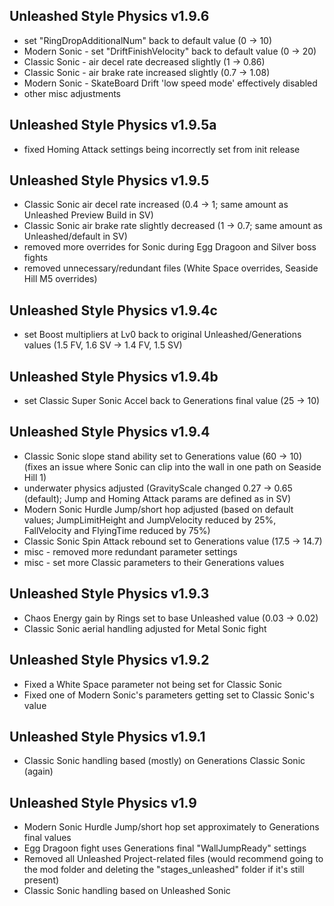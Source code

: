 ## Unleashed Style Physics v1.9.6
- set "RingDropAdditionalNum" back to default value (0 → 10)
- Modern Sonic - set "DriftFinishVelocity" back to default value (0 → 20)
- Classic Sonic - air decel rate decreased slightly (1 → 0.86)
- Classic Sonic - air brake rate increased slightly (0.7 → 1.08)
- Modern Sonic - SkateBoard Drift 'low speed mode' effectively disabled
- other misc adjustments

## Unleashed Style Physics v1.9.5a
- fixed Homing Attack settings being incorrectly set from init release

## Unleashed Style Physics v1.9.5
- Classic Sonic air decel rate increased (0.4 → 1; same amount as Unleashed Preview Build in SV)
- Classic Sonic air brake rate slightly decreased (1 → 0.7; same amount as Unleashed/default in SV)
- removed more overrides for Sonic during Egg Dragoon and Silver boss fights
- removed unnecessary/redundant files (White Space overrides, Seaside Hill M5 overrides)

## Unleashed Style Physics v1.9.4c
- set Boost multipliers at Lv0 back to original Unleashed/Generations values (1.5 FV, 1.6 SV → 1.4 FV, 1.5 SV)

## Unleashed Style Physics v1.9.4b
- set Classic Super Sonic Accel back to Generations final value (25 → 10)

## Unleashed Style Physics v1.9.4
- Classic Sonic slope stand ability set to Generations value (60 → 10) (fixes an issue where Sonic can clip into the wall in one path on Seaside Hill 1)
- underwater physics adjusted (GravityScale changed 0.27 → 0.65 (default); Jump and Homing Attack params are defined as in SV)
- Modern Sonic Hurdle Jump/short hop adjusted (based on default values; JumpLimitHeight and JumpVelocity reduced by 25%, FallVelocity and FlyingTime reduced by 75%)
- Classic Sonic Spin Attack rebound set to Generations value (17.5 → 14.7)
- misc - removed more redundant parameter settings
- misc - set more Classic parameters to their Generations values

## Unleashed Style Physics v1.9.3
- Chaos Energy gain by Rings set to base Unleashed value (0.03 → 0.02)
- Classic Sonic aerial handling adjusted for Metal Sonic fight

## Unleashed Style Physics v1.9.2
- Fixed a White Space parameter not being set for Classic Sonic
- Fixed one of Modern Sonic's parameters getting set to Classic Sonic's value

## Unleashed Style Physics v1.9.1
- Classic Sonic handling based (mostly) on Generations Classic Sonic (again)

## Unleashed Style Physics v1.9
- Modern Sonic Hurdle Jump/short hop set approximately to Generations final values
- Egg Dragoon fight uses Generations final "WallJumpReady" settings
- Removed all Unleashed Project-related files (would recommend going to the mod folder and deleting the "stages_unleashed" folder if it's still present)
- Classic Sonic handling based on Unleashed Sonic
